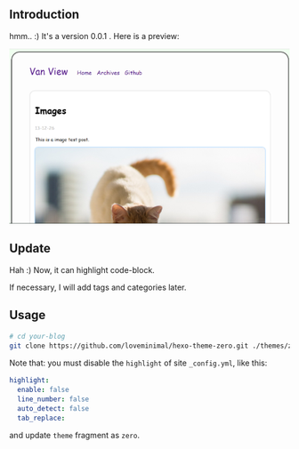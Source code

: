 ## Introduction

hmm.. :) It's a version 0.0.1 . Here is a preview:

![zero](./preview/zero.png)


## Update

Hah :) Now, it can highlight code-block.

If necessary, I will add tags and categories later.


## Usage

```sh
# cd your-blog
git clone https://github.com/loveminimal/hexo-theme-zero.git ./themes/zero
```

Note that: you must disable the `highlight` of site `_config.yml`, like this:

```yml
highlight:
  enable: false
  line_number: false
  auto_detect: false
  tab_replace:
```

and update `theme` fragment as `zero`.
